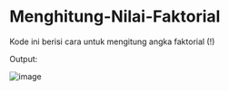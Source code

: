 # Menghitung-Nilai-Faktorial
Kode ini berisi cara untuk mengitung angka faktorial (!)

Output:

![image](https://user-images.githubusercontent.com/107126204/204461320-0165e576-e848-4a76-9833-626e115f55d7.png)
